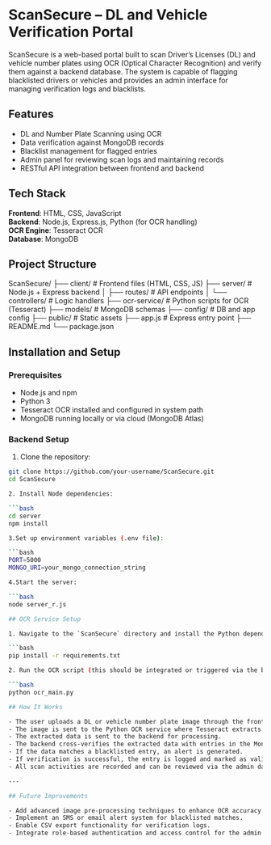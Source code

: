 # ScanSecure – DL and Vehicle Verification Portal

ScanSecure is a web-based portal built to scan Driver’s Licenses (DL) and vehicle number plates using OCR (Optical Character Recognition) and verify them against a backend database. The system is capable of flagging blacklisted drivers or vehicles and provides an admin interface for managing verification logs and blacklists.

## Features

- DL and Number Plate Scanning using OCR
- Data verification against MongoDB records
- Blacklist management for flagged entries
- Admin panel for reviewing scan logs and maintaining records
- RESTful API integration between frontend and backend

## Tech Stack

**Frontend**: HTML, CSS, JavaScript  
**Backend**: Node.js, Express.js, Python (for OCR handling)  
**OCR Engine**: Tesseract OCR  
**Database**: MongoDB

## Project Structure
ScanSecure/
├── client/ # Frontend files (HTML, CSS, JS)
├── server/ # Node.js + Express backend
│ ├── routes/ # API endpoints
│ └── controllers/ # Logic handlers
├── ocr-service/ # Python scripts for OCR (Tesseract)
├── models/ # MongoDB schemas
├── config/ # DB and app config
├── public/ # Static assets
├── app.js # Express entry point
├── README.md
└── package.json


## Installation and Setup

### Prerequisites

- Node.js and npm
- Python 3
- Tesseract OCR installed and configured in system path
- MongoDB running locally or via cloud (MongoDB Atlas)

### Backend Setup

1. Clone the repository:

```bash
git clone https://github.com/your-username/ScanSecure.git
cd ScanSecure

2. Install Node dependencies:

```bash
cd server
npm install

3.Set up environment variables (.env file):

```bash
PORT=5000
MONGO_URI=your_mongo_connection_string

4.Start the server:

```bash
node server_r.js

## OCR Service Setup

1. Navigate to the `ScanSecure` directory and install the Python dependencies:

```bash
pip install -r requirements.txt

2. Run the OCR script (this should be integrated or triggered via the backend):

```bash
python ocr_main.py

## How It Works

- The user uploads a DL or vehicle number plate image through the frontend.
- The image is sent to the Python OCR service where Tesseract extracts the relevant information.
- The extracted data is sent to the backend for processing.
- The backend cross-verifies the extracted data with entries in the MongoDB database.
- If the data matches a blacklisted entry, an alert is generated.
- If verification is successful, the entry is logged and marked as valid.
- All scan activities are recorded and can be reviewed via the admin dashboard.

---

## Future Improvements

- Add advanced image pre-processing techniques to enhance OCR accuracy.
- Implement an SMS or email alert system for blacklisted matches.
- Enable CSV export functionality for verification logs.
- Integrate role-based authentication and access control for the admin panel.

